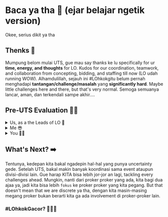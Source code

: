 # Baca ya tha 🥺 (ejar belajar ngetik version)
Okee, serius dikit ya tha

##  Thenks 🙏
Mumpung belom mulai UTS, gue mau say thanks ke lu specifically for ur **time, energy, and thoughts** for LO. Kudos for our coordination, teamwork, and collaboration from concepting, bidding, and staffing till now (LO udah running WOW). Alhamdulillah, sejauh ini #LOhkokgitu belum pernah menghadapi **tantangan/challenge/masalah** yang __**significantly hard**__. Maybe little challenges here and there, but that's very normal. Semoga semuanya lancar, aman, dan terkendali sampe akhir....

## Pre-UTS Evaluation 🙇🏼
<details>
  <summary>Us, as a the Leads of LO 👫</summary>
  
  **Untungnya, kita belom pernah berantem** (jangan sampe), tapi ini beberapa evaluasi dari gue buat KITA:
  1. **Requests** </br>
     Of course kita berdua setuju kalo kita sering _miss_ beberapa request yang telat dan berdampak ke divisi-divisi yang kita request (DEC, VisDes). Mungkin kedepannya kita harus lebih sering checking **timeline and workflow request** yang udah adaaa.
  2. **Communication to Staff** <br>
  I feel like kadang kita sering ngestall informasi-informasi yang mau di sampein ke LO, entah itu LO keseluruhan ataupun ke proker-proker yang sesuai. Menurut gue, It's a bad habit to keep doing this dan informasi harus disampein secepat-cepatnya. Kalo ada info dan ga disampein, pasti bakal 'tenggelem' dan malah baru keinget waktu ada hal urgent.
</details>
<details>
  <summary>Me 😎</summary>

  First of all, gue mau minta maaf misalnya ada something that i did wrong/traits yang agak menjengkelkan (re: bad jokes), tapi ini beberapa things that I need to change:
  1. **Dadakan** <br>
  Kadang, gue suka keep informasi dulu di otak baru gue sampein ke lu, tapi tololnya adalah gue orang yang gampang distracted dan lupa. Makanya tiba tiba keinget waktu udah makin deket dan jadinya dadakann (contohnya bikin link grup ini). Ini bad habit banget anjay dan hrs diubah.
  2. **Chat LO malem-malem** <br>
  Maaf ya thaa gue notice kalo gue suka banget ngechat lu tbtb jam 11++ and thats kinda unproffessional, apalagi lu kan tipikal orang yang tidur cepet. Ini berhubungan juga si sama nomer 1 tapi gue rasa harus di point out juga.
  3. **Maunya ngerjain sendiri** <br>
  Jujur, tadinya gue pengen bikin grup WA yang bagian lu juga (karena lu udah tidur dan belum ada update). Tapi karena gue mikir kalo kita udah bagi-bagi jobdesk akhirnya gue merasa harus 'merelakan' ini iykwim
<br>
Feel free buat blak blakan aja ke gue, anjing anjingin tolol tololin bangsat bangsatin aja gue kalo ada salah.
</details>
<details>
  <summary>You 🫵🤩</summary>
  Last, mungkin gue mau share my thoughts and opinion working w u for the past 4 months la yaaa.
  
  1. **Communication** </br>
     Gue sadar kalo kita ini sama-sama orang yang akademik banget, dan di tengah-tengah _gila-nya_ semester 3 ini, ditambah sama OH dan mungkin urusan lain, pasti cuapekkk. Gue pengennn ketika dirasa ada suatu task yang menurut lu gak kehandle, please bilang ajaa ke gue, gue maklum banget kook.
  2. **Initiatives** <br>
  From my observations selama ini, I see that selama ini style kerja lu itu semacam _request-based_ (not entirely ). Gue notis bahwa biasanya lu akan gerak saat ada _trigger_ nya, entah itu dari gue yang ngechat, atau dari event yang ngechat. I hope kedepannya lu bisa lebih `inisiatif`, dalam artian ngingetin tentang hal-hal yang harusnya kita kerjain, ataupun nyumbang ide-ide atau strategi baru (nice example: ide buat bikin virtual wall of dreams di CS Connect, we need more ideas and improvement like this). Jujur gue udah beberapa kali 'ngetes' apakah lu akan ngingetin gue tentang beberapa hal yang harus kerjain.
     
  Mungkin itu aja dari guee, maaf kalo kesannya gue permasalahin hal-hal yang agak kecil. Tapi menurut gue sekecil-kecilnya masalah harus tetep dikomunikasiin, so that we can improve. Gue nulis ini pure dari sisi professional dan ga ada kebencian sama sekaliii. Makasih ya tha
</details>

## What's Next? ➡️
Tentunya, kedepan kita bakal ngadepin hal-hal yang punya uncertainty gede. Setelah UTS, bakal makin banyak koordinasi sama event ataupun divisi-divisi lain. Gue harap KITA bisa lebih jor-jor an lagi, tackling every challenges ahead. Mungkin, nanti dari proker proker yang ada, kita bagi dua ajaa ya, jadi kita bisa lebih `fokus` ke proker proker yang kita pegang. But that doesn't mean that we are discrete ya tha, dengan kita masin-masing megang proker bukan berarti kita ga ada involvement di proker-proker lain. <br>

### #LOhkokGacor? 🤘🤪🤘
